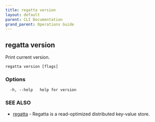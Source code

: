 ```yaml
---
title: regatta version
layout: default
parent: CLI Documentation
grand_parent: Operations Guide
---
```

## regatta version

Print current version.

```
regatta version [flags]
```

### Options

```
  -h, --help   help for version
```

### SEE ALSO

* [regatta](regatta.md)	 - Regatta is a read-optimized distributed key-value store.

